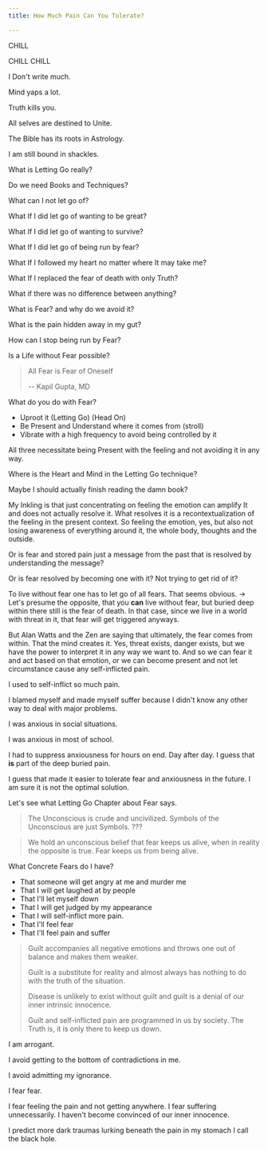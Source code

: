```yaml
---
title: How Much Pain Can You Tolerate? 

---
```


CHILL

CHILL CHILL 

I Don't write much. 

Mind yaps a lot. 

Truth kills you. 

All selves are destined to Unite. 

The Bible has its roots in Astrology. 

I am still bound in shackles. 

What is Letting Go really? 

Do we need Books and Techniques? 

What can I not let go of? 

What If I did let go of wanting to be great? 

What If I did let go of wanting to survive? 

What If I did let go of being run by fear? 

What If I followed my heart no matter where It may take me? 

What If I replaced the fear of death with only Truth? 

What if there was no difference between anything? 

What is Fear? and why do we avoid it? 

What is the pain hidden away in my gut? 

How can I stop being run by Fear? 

Is a Life without Fear possible? 

> All Fear is Fear of Oneself
>
> -- Kapil Gupta, MD

What do you do with Fear? 

* Uproot it (Letting Go) (Head On)
* Be Present and Understand where it comes from (stroll)
* Vibrate with a high frequency to avoid being controlled by it

All three necessitate being Present with the feeling and not avoiding it in any way. 

Where is the Heart and Mind in the Letting Go technique? 

Maybe I should actually finish reading the damn book? 

My Inkling is that just concentrating on feeling the emotion can amplify It and does not actually resolve it. What resolves it is a recontextualization of the feeling in the present context. So feeling the emotion, yes, but also not losing awareness of everything around it, the whole body, thoughts and the outside. 

Or is fear and stored pain just a message from the past that is resolved by understanding the message? 

Or is fear resolved by becoming one with it? Not trying to get rid of it? 

To live without fear one has to let go of all fears. That seems obvious. -> Let's presume the opposite, that you **can** live without fear, but buried deep within there still is the fear of death. In that case, since we live in a world with threat in it, that fear will get triggered anyways. 

But Alan Watts and the Zen are saying that ultimately, the fear comes from within. That the mind creates it. Yes, threat exists, danger exists, but we have the power to interpret it in any way we want to. And so we can fear it and act based on that emotion, or we can become present and not let circumstance cause any self-inflicted pain. 

I used to self-inflict so much pain. 

I blamed myself and made myself suffer because I didn't know any other way to deal with major problems. 

I was anxious in social situations. 

I was anxious in most of school. 

I had to suppress anxiousness for hours on end. Day after day. I guess that **is** part of the deep buried pain. 

I guess that made it easier to tolerate fear and anxiousness in the future. I am sure it is not the optimal solution. 

Let's see what Letting Go Chapter about Fear says. 

> The Unconscious is crude and uncivilized. Symbols of the Unconscious are just Symbols. ???

> We hold an unconscious belief that fear keeps us alive, when in reality the opposite is true. Fear keeps us from being alive. 

What Concrete Fears do I have? 

* That someone will get angry at me and murder me
* That I will get laughed at by people
* That I'll let myself down
* That I will get judged by my appearance 
* That I will self-inflict more pain. 
* That I'll feel fear 
* That I'll feel pain and suffer

> Guilt accompanies all negative emotions and throws one out of balance and makes them weaker.
>
> Guilt is a substitute for reality and almost always has nothing to do with the truth of the situation. 
>
> Disease is unlikely to exist without guilt and guilt is a denial of our inner intrinsic innocence. 
>
> Guilt and self-inflicted pain are programmed in us by society. The Truth is, it is only there to keep us down. 

I am arrogant. 

I avoid getting to the bottom of contradictions in me. 

I avoid admitting my ignorance. 

I fear fear. 

I fear feeling the pain and not getting anywhere. I fear suffering unnecessarily. I haven't become convinced of our inner innocence. 

I predict more dark traumas lurking beneath the pain in my stomach I call the black hole. 
